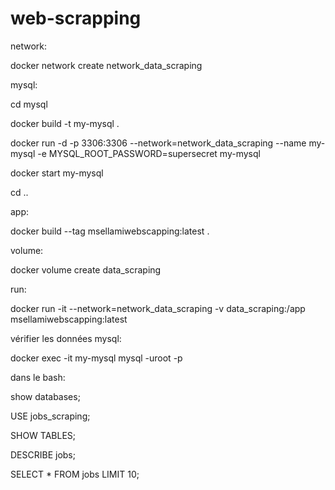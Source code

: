 # web-scrapping


network:

docker network create network_data_scraping



mysql:

cd mysql

docker build -t my-mysql .

docker run -d -p 3306:3306 --network=network_data_scraping --name my-mysql -e MYSQL_ROOT_PASSWORD=supersecret my-mysql

docker start my-mysql


cd ..



app:

docker build --tag  msellamiwebscapping:latest .


volume:

docker volume create data_scraping


run:

docker run -it --network=network_data_scraping -v data_scraping:/app msellamiwebscapping:latest




vérifier les données mysql:

docker exec -it my-mysql mysql -uroot -p



dans le bash: 

show databases;

USE jobs_scraping;

SHOW TABLES;

DESCRIBE jobs;

SELECT * FROM jobs LIMIT 10;
